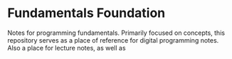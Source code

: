 # Fundamentals Foundation
Notes for programming fundamentals. Primarily focused on concepts, this repository serves as a place of reference for digital programming notes. Also a place for lecture notes, as well as
